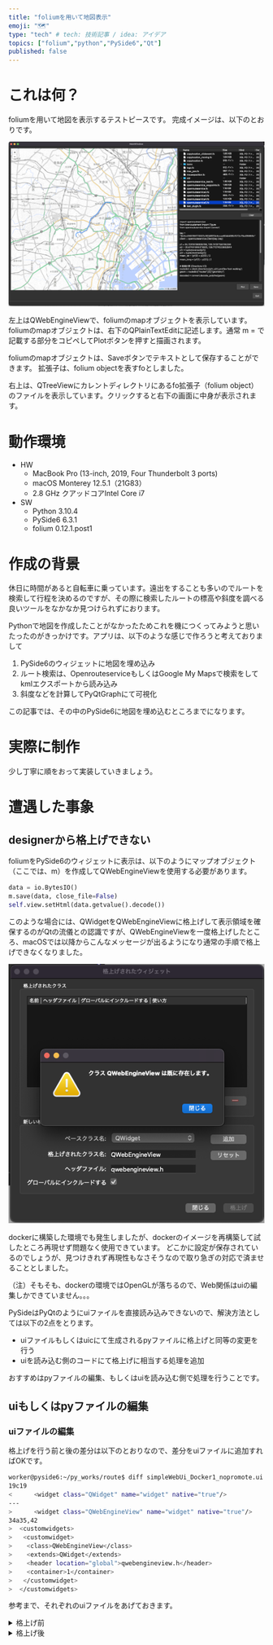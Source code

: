 ```yaml
---
title: "foliumを用いて地図表示"
emoji: "🗺️"
type: "tech" # tech: 技術記事 / idea: アイデア
topics: ["folium","python","PySide6","Qt"]
published: false
---
```


# これは何？

foliumを用いて地図を表示するテストピースです。
完成イメージは、以下のとおりです。


![](/images/2022-09-09-22-32-11.png)

左上はQWebEngineViewで、foliumのmapオブジェクトを表示しています。
foliumのmapオブジェクトは、右下のQPlainTextEditに記述します。通常 m = で記載する部分をコピペしてPlotボタンを押すと描画されます。

foliumのmapオブジェクトは、Saveボタンでテキストとして保存することができます。
拡張子は、folium objectを表すfoとしました。

右上は、QTreeViewにカレントディレクトリにあるfo拡張子（folium object）のファイルを表示しています。クリックすると右下の画面に中身が表示されます。

# 動作環境

- HW
  - MacBook Pro (13-inch, 2019, Four Thunderbolt 3 ports)
  - macOS Monterey 12.5.1（21G83）
  - 2.8 GHz クアッドコアIntel Core i7
- SW
  - Python 3.10.4
  - PySide6 6.3.1
  - folium 0.12.1.post1

# 作成の背景


休日に時間があると自転車に乗っています。遠出をすることも多いのでルートを検索して行程を決めるのですが、その際に検索したルートの標高や斜度を調べる良いツールをなかなか見つけられずにおります。

Pythonで地図を作成したことがなかったためこれを機につくってみようと思いたったのがきっかけです。アプリは、以下のような感じで作ろうと考えておりまして

1. PySide6のウィジェットに地図を埋め込み
1. ルート検索は、OpenrouteserviceもしくはGoogle My Mapsで検索をしてkmlエクスポートから読み込み
1. 斜度などを計算してPyQtGraphにて可視化

この記事では、その中のPySide6に地図を埋め込むところまでになります。


# 実際に制作

少し丁寧に順をおって実装していきましょう。


# 遭遇した事象


## designerから格上げできない

foliumをPySide6のウィジェットに表示は、以下のようにマップオブジェクト（ここでは、m）を作成してQWebEngineViewを使用する必要があります。

```python
data = io.BytesIO()
m.save(data, close_file=False)
self.view.setHtml(data.getvalue().decode())
```

このような場合には、QWidgetをQWebEngineViewに格上げして表示領域を確保するのがQtの流儀との認識ですが、QWebEngineViewを一度格上げしたところ、macOSでは以降からこんなメッセージが出るようになり通常の手順で格上げできなくなりました。

![](/images/2022-09-10-21-47-59.png)



dockerに構築した環境でも発生しましたが、dockerのイメージを再構築して試したところ再現せず問題なく使用できています。
どこかに設定が保存されているのでしょうが、見つけきれず再現性もなさそうなので取り急ぎの対応で済ませることとしました。

（注）そもそも、dockerの環境ではOpenGLが落ちるので、Web関係はuiの編集しかできていません。。。


PySideはPyQtのようにuiファイルを直接読み込みできないので、解決方法としては以下の2点をとります。

- uiファイルもしくはuicにて生成されるpyファイルに格上げと同等の変更を行う
- uiを読み込む側のコードにて格上げに相当する処理を追加



おすすめはpyファイルの編集、もしくはuiを読み込む側で処理を行うことです。


## uiもしくはpyファイルの編集




### uiファイルの編集

格上げを行う前と後の差分は以下のとおりなので、差分をuiファイルに追加すればOKです。


```sh
worker@pyside6:~/py_works/route$ diff simpleWebUi_Docker1_nopromote.ui simpleWebUi_Docker1.ui
19c19
<      <widget class="QWidget" name="widget" native="true"/>
---
>      <widget class="QWebEngineView" name="widget" native="true"/>
34a35,42
>  <customwidgets>
>   <customwidget>
>    <class>QWebEngineView</class>
>    <extends>QWidget</extends>
>    <header location="global">qwebengineview.h</header>
>    <container>1</container>
>   </customwidget>
>  </customwidgets>
```


参考まで、それぞれのuiファイルをあげておきます。


<details><summary>格上げ前</summary><div>

```xml
<?xml version="1.0" encoding="UTF-8"?>
<ui version="4.0">
 <class>MainWindow</class>
 <widget class="QMainWindow" name="MainWindow">
  <property name="geometry">
   <rect>
    <x>0</x>
    <y>0</y>
    <width>800</width>
    <height>600</height>
   </rect>
  </property>
  <property name="windowTitle">
   <string>MainWindow</string>
  </property>
  <widget class="QWidget" name="centralwidget">
   <layout class="QGridLayout" name="gridLayout">
    <item row="0" column="0">
     <widget class="QWidget" name="widget" native="true"/>
    </item>
   </layout>
  </widget>
  <widget class="QMenuBar" name="menubar">
   <property name="geometry">
    <rect>
     <x>0</x>
     <y>0</y>
     <width>800</width>
     <height>18</height>
    </rect>
   </property>
  </widget>
  <widget class="QStatusBar" name="statusbar"/>
 </widget>
 <resources/>
 <connections/>
</ui>
```

</div></details>



<details><summary>格上げ後</summary><div>

```xml
<?xml version="1.0" encoding="UTF-8"?>
<ui version="4.0">
 <class>MainWindow</class>
 <widget class="QMainWindow" name="MainWindow">
  <property name="geometry">
   <rect>
    <x>0</x>
    <y>0</y>
    <width>800</width>
    <height>600</height>
   </rect>
  </property>
  <property name="windowTitle">
   <string>MainWindow</string>
  </property>
  <widget class="QWidget" name="centralwidget">
   <layout class="QGridLayout" name="gridLayout">
    <item row="0" column="0">
     <widget class="QWebEngineView" name="widget" native="true"/>
    </item>
   </layout>
  </widget>
  <widget class="QMenuBar" name="menubar">
   <property name="geometry">
    <rect>
     <x>0</x>
     <y>0</y>
     <width>800</width>
     <height>18</height>
    </rect>
   </property>
  </widget>
  <widget class="QStatusBar" name="statusbar"/>
 </widget>
 <customwidgets>
  <customwidget>
   <class>QWebEngineView</class>
   <extends>QWidget</extends>
   <header location="global">qwebengineview.h</header>
   <container>1</container>
  </customwidget>
 </customwidgets>
 <resources/>
 <connections/>
</ui>

```

</div></details>

